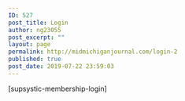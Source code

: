 ```yaml
---
ID: 527
post_title: Login
author: ng23055
post_excerpt: ""
layout: page
permalink: http://midmichiganjournal.com/login-2
published: true
post_date: 2019-07-22 23:59:03
---
```

[supsystic-membership-login]
